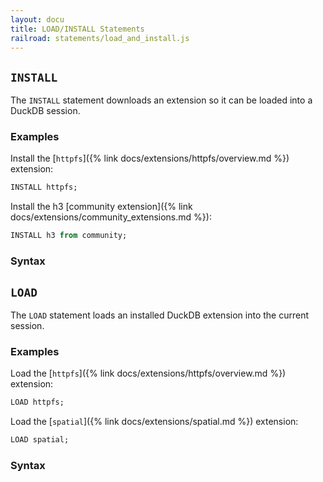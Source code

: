 ```yaml
---
layout: docu
title: LOAD/INSTALL Statements
railroad: statements/load_and_install.js
---
```


## `INSTALL`

The `INSTALL` statement downloads an extension so it can be loaded into a DuckDB session.

### Examples

Install the [`httpfs`]({% link docs/extensions/httpfs/overview.md %}) extension:

```sql
INSTALL httpfs;
```

Install the h3 [community extension]({% link docs/extensions/community_extensions.md %}):

```sql
INSTALL h3 from community;
```

### Syntax

<div id="rrdiagram2"></div>

## `LOAD`

The `LOAD` statement loads an installed DuckDB extension into the current session.

### Examples

Load the [`httpfs`]({% link docs/extensions/httpfs/overview.md %}) extension:

```sql
LOAD httpfs;
```

Load the [`spatial`]({% link docs/extensions/spatial.md %}) extension:

```sql
LOAD spatial;
```

### Syntax

<div id="rrdiagram1"></div>
